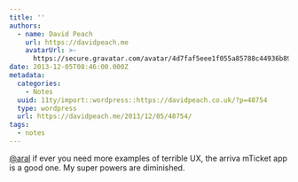 ```yaml
---
title: ''
authors:
  - name: David Peach
    url: https://davidpeach.me
    avatarUrl: >-
      https://secure.gravatar.com/avatar/4d7faf5eee1f055a85788c44936b8995eaab6dfb004e7854ec747ccb272e91ee?s=96&d=mm&r=g
date: 2013-12-05T08:46:00.000Z
metadata:
  categories:
    - Notes
  uuid: 11ty/import::wordpress::https://davidpeach.co.uk/?p=48754
  type: wordpress
  url: https://davidpeach.me/2013/12/05/48754/
tags:
  - notes
---
```

[@aral](https://twitter.com/aral) if ever you need more examples of terrible UX, the arriva mTicket app is a good one. My super powers are diminished.